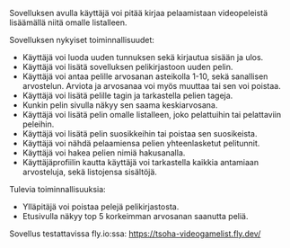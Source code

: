 Sovelluksen avulla käyttäjä voi pitää kirjaa pelaamistaan videopeleistä lisäämällä niitä omalle listalleen. 

Sovelluksen nykyiset toiminnallisuudet:
- Käyttäjä voi luoda uuden tunnuksen sekä kirjautua sisään ja ulos.
- Käyttäjä voi lisätä sovelluksen pelikirjastoon uuden pelin.
- Käyttäjä voi antaa pelille arvosanan asteikolla 1-10, sekä sanallisen arvostelun. Arviota ja arvosanaa voi myös muuttaa tai sen voi poistaa.
- Käyttäjä voi lisätä pelille tagin ja tarkastella pelien tageja.
- Kunkin pelin sivulla näkyy sen saama keskiarvosana.
- Käyttäjä voi lisätä pelin omalle listalleen, joko pelattuihin tai pelattaviin peleihin.
- Käyttäjä voi lisätä pelin suosikkeihin tai poistaa sen suosikeista.
- Käyttäjä voi nähdä pelaamiensa pelien yhteenlasketut pelitunnit.
- Käyttäjä voi hakea pelien nimiä hakusanalla.
- Käyttäjäprofiilin kautta käyttäjä voi tarkastella kaikkia antamiaan arvosteluja, sekä listojensa sisältöjä.

Tulevia toiminnallisuuksia:
- Ylläpitäjä voi poistaa pelejä pelikirjastosta.
- Etusivulla näkyy top 5 korkeimman arvosanan saanutta peliä.

Sovellus testattavissa fly.io:ssa:
https://tsoha-videogamelist.fly.dev/